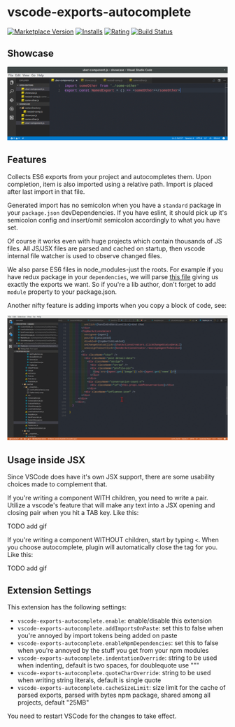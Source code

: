 # vscode-exports-autocomplete

[![Marketplace Version](http://vsmarketplacebadge.apphb.com/version/capaj.vscode-exports-autocomplete.svg)](https://marketplace.visualstudio.com/items?itemName=capaj.vscode-exports-autocomplete) [![Installs](http://vsmarketplacebadge.apphb.com/installs/capaj.vscode-exports-autocomplete.svg)](https://marketplace.visualstudio.com/items?itemName=capaj.vscode-exports-autocomplete) [![Rating](http://vsmarketplacebadge.apphb.com/rating/capaj.vscode-exports-autocomplete.svg)](https://marketplace.visualstudio.com/items?itemName=capaj.vscode-exports-autocomplete) [![Build Status](https://travis-ci.org/capaj/vscode-exports-autocomplete.svg?branch=master)](https://travis-ci.org/capaj/vscode-exports-autocomplete)

## Showcase

![showcase](images/showcase.gif)

## Features
Collects ES6 exports from your project and autocompletes them. Upon completion, item is also imported using a relative path. Import is placed after last import in that file.

Generated import has no semicolon when you have a `standard` package in your `package.json` devDependencies. If you have eslint, it should pick up it's semicolon config and insert/omit semicolon accordingly to what you have set.

Of course it works even with huge projects which contain thousands of JS files. All JS/JSX files are parsed and cached on startup, then vscode internal file watcher is used to observe changed files.

We also parse ES6 files in node_modules-just the roots. For example if you have redux package in your `dependencies`, we will parse [this file](https://github.com/reactjs/redux/blob/master/src/index.js) giving us exactly the exports we want. So if you're a lib author, don't forget to add `module` property to your package.json.

Another nifty feature is adding imports when you copy a block of code, see:

![adding on paste](images//add-imports-on-paste.gif)

## Usage inside JSX

Since VSCode does have it's own JSX support, there are some usability choices made to complement that.

If you're writing a component WITH children, you need to write a pair. Utilize a vscode's feature that will make any text into a JSX opening and closing pair when you hit a TAB key. Like this:

TODO add gif

If you're writing a component WITHOUT children, start by typing `<`. When you choose autocomplete, plugin will automatically close the tag for you. Like this:

TODO add gif

## Extension Settings

This extension has the following settings:

* `vscode-exports-autocomplete.enable`: enable/disable this extension
* `vscode-exports-autocomplete.addImportsOnPaste`: set this to false when you're annoyed by import tokens being added on paste
* `vscode-exports-autocomplete.enableNpmDependencies`: set this to false when you're annoyed by the stuff you get from your npm modules
* `vscode-exports-autocomplete.indentationOverride`: string to be used when indenting, default is two spaces, for doublequote use "\""
* `vscode-exports-autocomplete.quoteCharOverride`: string to be used when writing string literals, default is single quote
* `vscode-exports-autocomplete.cacheSizeLimit`: size limit for the cache of parsed exports, parsed with bytes npm package, shared among all projects, default "25MB"

You need to restart VSCode for the changes to take effect.